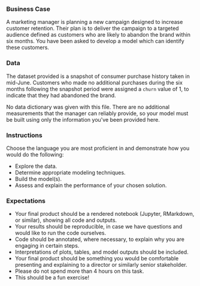 
### Business Case

A marketing manager is planning a new campaign designed to increase customer retention. Their plan is to deliver the campaign to a targeted audience defined as customers who are likely to abandon the brand within six months. You have been asked to develop a model which can identify these customers.

### Data

The dataset provided is a snapshot of consumer purchase history taken in mid-June. Customers who made no additional purchases during the six months following the snapshot period were assigned a `churn` value of 1, to indicate that they had abandoned the brand.

No data dictionary was given with this file.
There are no additional measurements that the manager can reliably provide, so your model must be built using only the information you've been provided here.

### Instructions
Choose the language you are most proficient in and demonstrate how you would do the following:
 * Explore the data.
 * Determine appropriate modeling techniques.
 * Build the model(s).
 * Assess and explain the performance of your chosen solution.

### Expectations

 * Your final product should be a rendered notebook (Jupyter, RMarkdown, or similar), showing all code and outputs.
 * Your results should be reproducible, in case we have questions and would like to run the code ourselves.
 * Code should be annotated, where necessary, to explain why you are engaging in certain steps.
 * Interpretations of plots, tables, and model outputs should be included.
 * Your final product should be something you would be comfortable presenting and explaining to a director or similarly senior stakeholder.
 * Please do not spend more than 4 hours on this task.
 * This should be a fun exercise!
